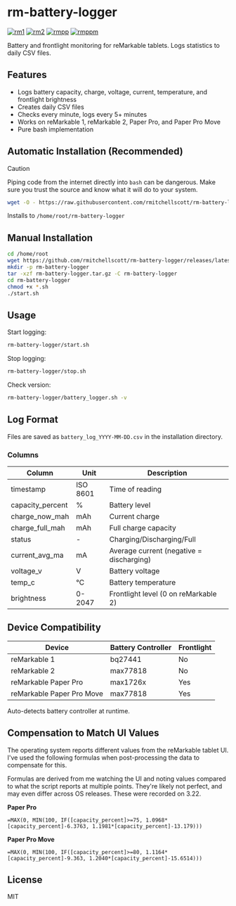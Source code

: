 # rm-battery-logger
[![rm1](https://img.shields.io/badge/rM1-supported-green)](https://remarkable.com/products/remarkable-1)
[![rm2](https://img.shields.io/badge/rM2-supported-green)](https://remarkable.com/store/remarkable-2)
[![rmpp](https://img.shields.io/badge/rMPP-supported-green)](https://remarkable.com/products/remarkable-paper/pro)
[![rmppm](https://img.shields.io/badge/rMPPM-supported-green)](https://remarkable.com/products/remarkable-paper/pro-move)

Battery and frontlight monitoring for reMarkable tablets. Logs statistics to daily CSV files.

## Features

- Logs battery capacity, charge, voltage, current, temperature, and frontlight brightness
- Creates daily CSV files
- Checks every minute, logs every 5+ minutes
- Works on reMarkable 1, reMarkable 2, Paper Pro, and Paper Pro Move
- Pure bash implementation

## Automatic Installation (Recommended)

> [!CAUTION]
> Piping code from the internet directly into `bash` can be dangerous. Make sure you trust the source and know what it will do to your system.


```bash
wget -O - https://raw.githubusercontent.com/rmitchellscott/rm-battery-logger/main/install.sh | bash
```
Installs to `/home/root/rm-battery-logger`

## Manual Installation

```bash
cd /home/root
wget https://github.com/rmitchellscott/rm-battery-logger/releases/latest/download/rm-battery-logger.tar.gz
mkdir -p rm-battery-logger
tar -xzf rm-battery-logger.tar.gz -C rm-battery-logger
cd rm-battery-logger
chmod +x *.sh
./start.sh
```

## Usage

Start logging:
```bash
rm-battery-logger/start.sh
```

Stop logging:
```bash
rm-battery-logger/stop.sh
```

Check version:
```bash
rm-battery-logger/battery_logger.sh -v
```

## Log Format

Files are saved as `battery_log_YYYY-MM-DD.csv` in the installation directory.

### Columns

| Column | Unit | Description |
|--------|------|-------------|
| timestamp | ISO 8601 | Time of reading |
| capacity_percent | % | Battery level |
| charge_now_mah | mAh | Current charge |
| charge_full_mah | mAh | Full charge capacity |
| status | - | Charging/Discharging/Full |
| current_avg_ma | mA | Average current (negative = discharging) |
| voltage_v | V | Battery voltage |
| temp_c | °C | Battery temperature |
| brightness | 0-2047 | Frontlight level (0 on reMarkable 2) |

## Device Compatibility

| Device | Battery Controller | Frontlight |
|--------|--------------------|------------|
| reMarkable 1 | bq27441 | No |
| reMarkable 2 | max77818 | No |
| reMarkable Paper Pro | max1726x | Yes |
| reMarkable Paper Pro Move | max77818 | Yes |

Auto-detects battery controller at runtime.

## Compensation to Match UI Values

The operating system reports different values from the reMarkable tablet UI. I've used the following formulas when post-processing the data to compensate for this. 

Formulas are derived from me watching the UI and noting values compared to what the script reports at multiple points. They're likely not perfect, and may even differ across OS releases. These were recorded on 3.22.

**Paper Pro**
```
=MAX(0, MIN(100, IF([capacity_percent]>=75, 1.0968*[capacity_percent]-6.3763, 1.1981*[capacity_percent]-13.179)))
```

**Paper Pro Move**
```
=MAX(0, MIN(100, IF([capacity_percent]>=80, 1.1164*[capacity_percent]-9.363, 1.2040*[capacity_percent]-15.6514)))
```

## License

MIT
